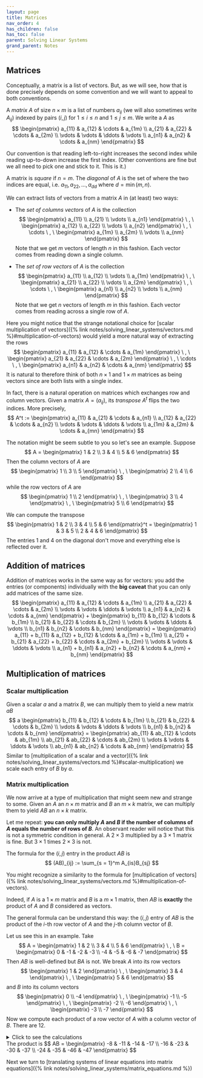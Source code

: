 ```yaml
---
layout: page
title: Matrices
nav_order: 4
has_children: false
has_toc: false
parent: Solving Linear Systems
grand_parent: Notes
---
```


## Matrices 

Conceptually, a matrix is a list of vectors. But, as we will see, how that is done precisely depends 
on some convention and we will want to appeal to both conventions. 

A *matrix* $A$ of size $n \times m$ is a list of numbers $a_{ij}$ (we will also sometimes write $A_{ij}$)
indexed by pairs $(i,j)$ for $1 \leq i \leq n$ and $1 \leq j \leq m$. We write a $A$ as 
$$
\begin{pmatrix} 
    a_{11} & a_{12} & \cdots & a_{1m} \\
    a_{21} & a_{22} & \cdots & a_{2m} \\
    \vdots & \vdots & \ddots & \vdots \\
    a_{n1} & a_{n2} & \cdots & a_{nm}
\end{pmatrix}
$$

Our convention is that reading left-to-right increases the second index while reading up-to-down increase the 
first index. (Other conventions are fine but we all need to pick one and stick to it. This is it.)

A matrix is *square* if $n = m$. The *diagonal* of $A$ is the set of where the two indices are equal, i.e. 
$a_{11}, a_{22}, \ldots, a_{dd}$ where $d = \operatorname{min}(m,n)$. 

We can extract lists of vectors from a matrix $A$ in (at least) two ways:
- The *set of columns vectors* of $A$ is the collection 
$$
\begin{pmatrix} 
    a_{11} \\
    a_{21} \\
    \vdots \\
    a_{n1}
\end{pmatrix} \ , \ 
\begin{pmatrix} 
    a_{12} \\
    a_{22} \\
    \vdots \\
    a_{n2}
\end{pmatrix} \ , \ \cdots \ , \ 
\begin{pmatrix} 
    a_{1m} \\
    a_{2m} \\
    \vdots \\
    a_{nm}
\end{pmatrix}
$$
Note that we get $m$ vectors of length $n$ in this fashion. Each vector comes from reading down a single 
column.

- The *set of row vectors* of $A$ is the collection 
$$
\begin{pmatrix} 
    a_{11} \\
    a_{12} \\
    \vdots \\
    a_{1m}
\end{pmatrix} \ , \ 
\begin{pmatrix} 
    a_{21} \\
    a_{22} \\
    \vdots \\
    a_{2m}
\end{pmatrix} \ , \ \cdots \ , \ 
\begin{pmatrix} 
    a_{n1} \\
    a_{n2} \\
    \vdots \\
    a_{nm}
\end{pmatrix}
$$
Note that we get $n$ vectors of length $m$ in this fashion. Each vector comes from reading across a single 
row of $A$. 

Here you might notice that the strange notational choice for 
[scalar multiplication of vectors]({% link notes/solving_linear_systems/vectors.md %}#multiplication-of-vectors) 
would yield a more natural 
way of extracting the rows 
$$
\begin{pmatrix} 
    a_{11} &
    a_{12} &
    \cdots &
    a_{1m}
\end{pmatrix} \ , \ 
\begin{pmatrix} 
    a_{21} &
    a_{22} &
    \cdots &
    a_{2m}
\end{pmatrix} \ , \ \cdots \ , \ 
\begin{pmatrix} 
    a_{n1} &
    a_{n2} &
    \cdots &
    a_{nm}
\end{pmatrix}
$$
It is natural to therefore think of both $n \times 1$ and $1 \times m$ matrices as being vectors since are both 
lists with a single index. 

In fact, there is a natural operation on matrices which exchanges row and column vectors. Given a matrix $A = (a_{ij})$, its 
*transpose* $A^t$ flips the two indices. More precisely, 
$$
A^t := 
\begin{pmatrix} 
    a_{11} & a_{21} & \cdots & a_{n1} \\
    a_{12} & a_{22} & \cdots & a_{n2} \\
    \vdots & \vdots & \ddots & \vdots \\
    a_{1m} & a_{2m} & \cdots & a_{mn}
\end{pmatrix}
$$

The notation might be seem subtle to you so let's see an example. Suppose 
$$
A = 
\begin{pmatrix}
    1 & 2 \\
    3 & 4 \\
    5 & 6
\end{pmatrix}
$$
Then the column vectors of $A$ are 
$$
\begin{pmatrix}
    1 \\
    3 \\ 
    5
\end{pmatrix} \ , \
\begin{pmatrix}
    2 \\
    4 \\ 
    6
\end{pmatrix}
$$
while the row vectors of $A$ are 
$$
\begin{pmatrix}
    1 \\
    2
\end{pmatrix} \ , \
\begin{pmatrix}
    3 \\
    4 
\end{pmatrix} \ , \
\begin{pmatrix}
    5 \\
    6 
\end{pmatrix}
$$

We can compute the transpose 
$$
\begin{pmatrix}
    1 & 2 \\
    3 & 4 \\
    5 & 6
\end{pmatrix}^t = 
\begin{pmatrix}
    1 & 3 & 5 \\
    2 & 4 & 6 
\end{pmatrix}
$$
The entries $1$ and $4$ on the diagonal don't move and everything else is reflected over it. 

## Addition of matrices

Addition of matrices works in the same way as for vectors: you add the entries (or components) individually with 
the **big caveat** that you can only add matrices of the same size. 
$$
\begin{pmatrix} 
    a_{11} & a_{12} & \cdots & a_{1m} \\
    a_{21} & a_{22} & \cdots & a_{2m} \\
    \vdots & \vdots & \ddots & \vdots \\
    a_{n1} & a_{n2} & \cdots & a_{nm}
\end{pmatrix} + 
\begin{pmatrix} 
    b_{11} & b_{12} & \cdots & b_{1m} \\
    b_{21} & b_{22} & \cdots & b_{2m} \\
    \vdots & \vdots & \ddots & \vdots \\
    b_{n1} & b_{n2} & \cdots & b_{nm} 
\end{pmatrix} = 
\begin{pmatrix} 
    a_{11} + b_{11} & a_{12} + b_{12} & \cdots & a_{1m} + b_{1m} \\
    a_{21} + b_{21} & a_{22} + b_{22} & \cdots & a_{2m} + b_{2m} \\
    \vdots & \vdots & \ddots & \vdots \\
    a_{n1} + b_{n1} & a_{n2} + b_{n2} & \cdots & a_{nm} + b_{nm}
\end{pmatrix}
$$

## Multiplication of matrices 

### Scalar multiplication 

Given a scalar $a$ and a matrix $B$, we can multiply them to yield a new matrix $aB$
$$ a 
\begin{pmatrix} 
    b_{11} & b_{12} & \cdots & b_{1m} \\
    b_{21} & b_{22} & \cdots & b_{2m} \\
    \vdots & \vdots & \ddots & \vdots \\
    b_{n1} & b_{n2} & \cdots & b_{nm}
\end{pmatrix} = 
\begin{pmatrix} 
    ab_{11} & ab_{12} & \cdots & ab_{1m} \\
    ab_{21} & ab_{22} & \cdots & ab_{2m} \\
    \vdots & \vdots & \ddots & \vdots \\
    ab_{n1} & ab_{n2} & \cdots & ab_{nm}
\end{pmatrix}
$$
Similar to [multiplication of a scalar and a vector]({% link notes/solving_linear_systems/vectors.md %}#scalar-multiplication) 
we scale each entry of $B$ by $a$. 

### Matrix multiplication 

We now arrive at a type of multiplication that might seem new and strange to some. Given an $A$ an $n \times m$ matrix 
and $B$ an $m \times k$ matrix, we can multiply them to yield $AB$ an $n \times k$ matrix. 

Let me repeat: **you can only multiply $A$ and $B$ if the number of columns of $A$ equals the number of rows of $B$**. 
An observant reader will notice that this is not a symmetric condition in general. A $2 \times 3$ multiplied by 
a $3 \times 1$ matrix is fine. But $3 \times 1$ times $2 \times 3$ is not.  

The formula for the $(i,j)$ entry in the product $AB$ is 
$$
    (AB)_{ij} := \sum_{s = 1}^m A_{is}B_{sj}
$$

You might recognize a similarity to the formula for 
[multiplication of vectors]({% link notes/solving_linear_systems/vectors.md %}#multiplication-of-vectors). 

Indeed, if $A$ is a $1 \times m$ matrix and $B$ is a $m \times 1$ matrix, then $AB$ is **exactly** the product of 
$A$ and $B$ considered as vectors. 

The general formula can be understand this way: the $(i,j)$ entry of $AB$ is the product of the $i$-th row vector of $A$ 
and the $j$-th column vector of $B$. 

Let us see this in an example. Take 
$$
A = 
\begin{pmatrix}
    1 & 2 \\
    3 & 4 \\
    5 & 6
\end{pmatrix} \ , \
B = 
\begin{pmatrix} 
    0 & -1 & -2 & -3 \\
    -4 & -5 & -6 & -7 
\end{pmatrix} 
$$
Then $AB$ is well-defined but $BA$ is not. We break $A$ into its row vectors 
$$
 \begin{pmatrix}
    1 & 2 
 \end{pmatrix} \ , \ 
 \begin{pmatrix}
    3 & 4
 \end{pmatrix} \ , \
 \begin{pmatrix}
    5 & 6
\end{pmatrix}
$$
and $B$ into its column vectors 
$$
\begin{pmatrix} 
    0 \\
    -4 
\end{pmatrix} \ , \
\begin{pmatrix} 
    -1 \\
    -5 
\end{pmatrix} \ , \
\begin{pmatrix} 
    -2 \\
    -6 
\end{pmatrix} \ , \
\begin{pmatrix} 
    -3 \\
    -7 
\end{pmatrix}
$$
Now we compute each product of a row vector of $A$ with a column vector of $B$. There are 12. 
<details>
	<summary>Click to see the calculations</summary>
	$$ 
\begin{pmatrix}
    1 & 2 
\end{pmatrix} 
\begin{pmatrix} 
    0 \\
    -4 
\end{pmatrix} = -8 \\
 {} \\
\begin{pmatrix}
    1 & 2 
\end{pmatrix} 
\begin{pmatrix} 
    -1 \\
    -5 
\end{pmatrix} = -11 \\
 {} \\
\begin{pmatrix}
    1 & 2 
\end{pmatrix} 
\begin{pmatrix} 
    -2 \\
    -6 
\end{pmatrix} = -14 \\
 {} \\
\begin{pmatrix}
    1 & 2 
\end{pmatrix} 
\begin{pmatrix} 
    -3 \\
    -7 
\end{pmatrix} = -17 \\
 {} \\
\begin{pmatrix}
    3 & 4 
\end{pmatrix} 
\begin{pmatrix} 
    0 \\
    -4 
\end{pmatrix} = -16 \\
 {} \\
\begin{pmatrix}
    3 & 4 
\end{pmatrix} 
\begin{pmatrix} 
    -1 \\
    -5 
\end{pmatrix} = -23 \\
 {} \\
\begin{pmatrix}
    3 & 4 
\end{pmatrix} 
\begin{pmatrix} 
    -2 \\
    -6 
\end{pmatrix} = -30 \\
 {} \\
\begin{pmatrix}
    3 & 4 
\end{pmatrix} 
\begin{pmatrix} 
    -3 \\
    -7 
\end{pmatrix} = -27 \\
 {} \\
 \begin{pmatrix}
    5 & 6 
\end{pmatrix} 
\begin{pmatrix} 
    0 \\
    -4 
\end{pmatrix} = -24 \\
 {} \\
\begin{pmatrix}
    5 & 6 
\end{pmatrix} 
\begin{pmatrix} 
    -1 \\
    -5 
\end{pmatrix} = -35 \\
 {} \\
\begin{pmatrix}
    5 & 6 
\end{pmatrix} 
\begin{pmatrix} 
    -2 \\
    -6 
\end{pmatrix} = -46 \\
 {} \\
\begin{pmatrix}
    5 & 6 
\end{pmatrix} 
\begin{pmatrix} 
    -3 \\
    -7 
\end{pmatrix} = -57
$$
</details>
The product is 
$$
    AB =
    \begin{pmatrix}
        -8 & -11 & -14 & -17 \\
        -16 & -23 & -30 & -37 \\
        -24 & -35 & -46 & -47
    \end{pmatrix} 
$$

Next we turn to [translating systems of linear equations into matrix equations]({% link notes/solving_linear_systems/matrix_equations.md %})